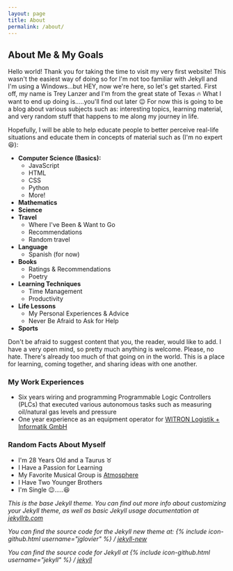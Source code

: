 ```yaml
---
layout: page
title: About
permalink: /about/
---
```


## About Me &amp; My Goals

Hello world! Thank you for taking the time to visit my very first website! This wasn't the easiest way of doing so for I'm not too familiar with Jekyll and I'm using a Windows...but HEY, now we're here, so let's get started. First off, my name is Trey Lanzer and I'm from the great state of Texas :fire: What I want to end up doing is.....you'll find out later :wink: For now this is going to be a blog about various subjects such as: interesting topics, learning material, and very random stuff that happens to me along my journey in life.

Hopefully, I will be able to help educate people to better perceive real-life situations and educate them in concepts of material such as (I'm no expert :laughing:):

- **Computer Science (Basics):**
  - JavaScript
  - HTML
  - CSS
  - Python
  - More!
- **Mathematics**
- **Science**
- **Travel**
  - Where I've Been &amp; Want to Go
  - Recommendations
  - Random travel
- **Language**
  - Spanish (for now)
- **Books**
  - Ratings &amp; Recommendations
  - Poetry
- **Learning Techniques**
  - Time Management
  - Productivity
- **Life Lessons**
  - My Personal Experiences &amp; Advice
  - Never Be Afraid to Ask for Help
- **Sports**

Don't be afraid to suggest content that you, the reader, would like to add. I have a very open mind, so pretty much anything is welcome. Please, no hate. There's already too much of that going on in the world. This is a place for learning, coming together, and sharing ideas with one another.


### My Work Experiences

- Six years wiring and programming Programmable Logic Controllers (PLCs) that executed various autonomous tasks such as measuring oil/natural gas levels and pressure
- One year experience as an equipment operator for [WITRON Logistik + Informatik GmbH](http://www.witron.de/en/)

### Random Facts About Myself

- I'm 28 Years Old and a Taurus :taurus:
- I Have a Passion for Learning
- My Favorite Musical Group is [Atmosphere](https://rhymesayers.com/artists/atmosphere)
- I Have Two Younger Brothers
- I'm Single :wink:.....:laughing:







*This is the base Jekyll theme. You can find out more info about customizing your Jekyll theme, as well as basic Jekyll usage documentation at [jekyllrb.com](http://jekyllrb.com/)*

*You can find the source code for the Jekyll new theme at:
{% include icon-github.html username="jglovier" %} /
[jekyll-new](https://github.com/jglovier/jekyll-new)*

*You can find the source code for Jekyll at
{% include icon-github.html username="jekyll" %} /
[jekyll](https://github.com/jekyll/jekyll)*
